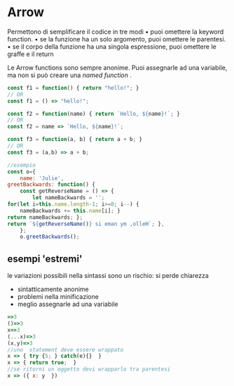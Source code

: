 # Arrow

Permettono di semplificare il codice in tre modi
• puoi omettere la keyword function.
• se la funzione ha un solo argomento, puoi omettere le parentesi.
• se il corpo della funzione ha una singola espressione, puoi omettere le graffe e il return

Le Arrow functions sono sempre anonime. 
Puoi assegnarle ad una variabile, ma non si può creare una _named function_ .

```javascript
const f1 = function() { return "hello!"; }
// OR
const f1 = () => "hello!";

const f2 = function(name) { return `Hello, ${name}!`; }
// OR
const f2 = name => `Hello, ${name}!`;

const f3 = function(a, b) { return a + b; }
// OR
const f3 = (a,b) => a + b;

//esempio
const o={
    name: 'Julie', 
greetBackwards: function() {
    const getReverseName = () => {
        let nameBackwards = '';
for(let i=this.name.length-1; i>=0; i--) {
    nameBackwards += this.name[i]; }
return nameBackwards; };
return `${getReverseName()} si eman ym ,olleH`; },
    };
    o.greetBackwards();

```

## esempi 'estremi' 

le variazioni possibili nella sintassi sono un rischio: si perde chiarezza

* sintatticamente anonime
* problemi nella minificazione
* meglio assegnarle ad una variabile

```javascript
=>3
()=>3
x=>3
(...x)=>3
(x,y)=>3
//uno  statement deve essere wrappato
x => { try {5; } catch(e){}  }
x => { return true;  }
//se ritorni un oggetto devi wrapparlo tra parentesi
x => ({ x: y  })

```

